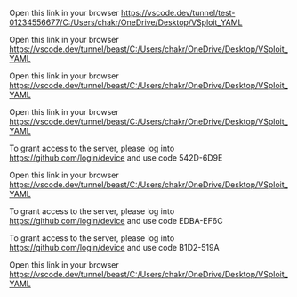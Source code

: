 

Open this link in your browser https://vscode.dev/tunnel/test-01234556677/C:/Users/chakr/OneDrive/Desktop/VSploit_YAML

Open this link in your browser https://vscode.dev/tunnel/beast/C:/Users/chakr/OneDrive/Desktop/VSploit_YAML

Open this link in your browser https://vscode.dev/tunnel/beast/C:/Users/chakr/OneDrive/Desktop/VSploit_YAML

Open this link in your browser https://vscode.dev/tunnel/beast/C:/Users/chakr/OneDrive/Desktop/VSploit_YAML

To grant access to the server, please log into https://github.com/login/device and use code 542D-6D9E

Open this link in your browser https://vscode.dev/tunnel/beast/C:/Users/chakr/OneDrive/Desktop/VSploit_YAML

To grant access to the server, please log into https://github.com/login/device and use code EDBA-EF6C

To grant access to the server, please log into https://github.com/login/device and use code B1D2-519A

Open this link in your browser https://vscode.dev/tunnel/beast/C:/Users/chakr/OneDrive/Desktop/VSploit_YAML
